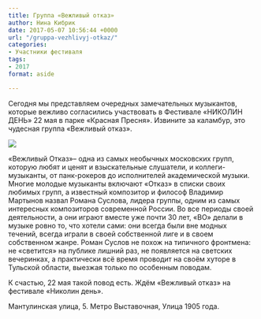 ```yaml
---
title: Группа «Вежливый отказ»
author: Нина Кибрик
date: 2017-05-07 10:56:44 +0000
url: "/gruppa-vezhlivyj-otkaz/"
categories:
- Участники фестиваля
tags:
- 2017
format: aside

---
```

Сегодня мы представляем очередных замечательных музыкантов, которые вежливо согласились участвовать в Фестивале «НИКОЛИН ДЕНЬ» 22 мая в парке «Красная Пресня». Извините за каламбур, это чудесная группа «Вежливый отказ».

![](/images/Nikolin-den-Vezhlivyj-Otkaz.jpg)

«Вежливый Отказ»– одна из самых необычных московских групп, которую любят и ценят и взыскательные слушатели, и коллеги-музыканты, от панк-рокеров до исполнителей академической музыки. Многие молодые музыканты включают «Отказ» в списки своих любимых групп, а известный композитор и философ Владимир Мартынов назвал Романа Суслова, лидера группы, одним из самых интересных композиторов современной России. Во все периоды своей деятельности, а они играют вместе уже почти 30 лет, «ВО» делали в музыке ровно то, что хотели сами: они всегда были вне модных течений, всегда играли в своей собственной лиге и в своем собственном жанре. Роман Суслов не похож на типичного фронтмена: не «светится» на публике лишний раз, не появляется на светских вечеринках, а практически всё время проводит на своём хуторе в Тульской области, выезжая только по особенным поводам.

К счастью, 22 мая такой повод есть. Ждём «Вежливый отказ» на фестивале «Николин день».

Мантулинская улица, 5. Метро Выставочная, Улица 1905 года.